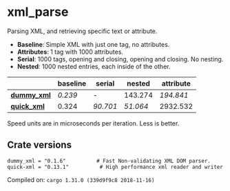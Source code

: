 # xml_parse
Parsing XML, and retrieving specific text or attribute.

* **Baseline**: Simple XML with just one tag, no attributes.
* **Attributes**: 1 tag with 1000 attributes.
* **Serial**: 1000 tags, opening and closing, opening and closing. No nesting.
* **Nested**: 1000 nested entries, each inside of the other.

| | baseline | serial | nested | attribute |
| --- | --- | --- | --- | --- |
| **[dummy_xml](https://crates.io/crates/dummy_xml)** | *0.239* | - | 143.274 | *194.841* |
| **[quick_xml](https://crates.io/crates/quick_xml)** | 0.324 | *90.701* | *51.064* | 2932.532 |

Speed units are in microseconds per iteration. Less is better.

## Crate versions

    dummy_xml = "0.1.6"          # Fast Non-validating XML DOM parser.
    quick-xml = "0.13.1"          # High performance xml reader and writer

Compiled on: `cargo 1.31.0 (339d9f9c8 2018-11-16)`